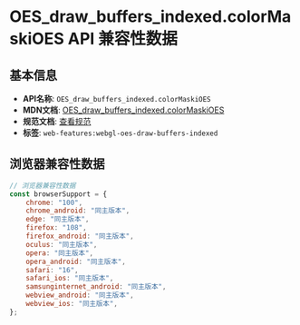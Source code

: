 # OES_draw_buffers_indexed.colorMaskiOES API 兼容性数据

## 基本信息

- **API名称**: `OES_draw_buffers_indexed.colorMaskiOES`
- **MDN文档**: [OES_draw_buffers_indexed.colorMaskiOES](https://developer.mozilla.org/docs/Web/API/OES_draw_buffers_indexed/colorMaskiOES)
- **规范文档**: [查看规范](https://registry.khronos.org/webgl/extensions/OES_draw_buffers_indexed/)
- **标签**: `web-features:webgl-oes-draw-buffers-indexed`

## 浏览器兼容性数据

```javascript
// 浏览器兼容性数据
const browserSupport = {
    chrome: "100",
    chrome_android: "同主版本",
    edge: "同主版本",
    firefox: "108",
    firefox_android: "同主版本",
    oculus: "同主版本",
    opera: "同主版本",
    opera_android: "同主版本",
    safari: "16",
    safari_ios: "同主版本",
    samsunginternet_android: "同主版本",
    webview_android: "同主版本",
    webview_ios: "同主版本",
};

```

